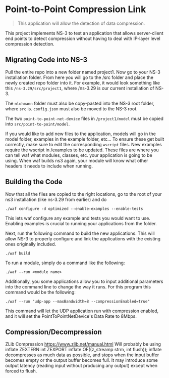 # Point-to-Point Compression Link
> This application will allow the detection of data compression.

This project implements NS-3 to test an application that allows server-client end points to detect compression without having to deal with IP-layer level compression detection.

## Migrating Code into NS-3

Pull the entire repo into a new folder named project1.  Now go to your NS-3 installation folder. From here you will go to the /src folder and place the newly created repo folder into it. For example, it would look something like this ```/ns-3.29/src/project1```, where /ns-3.29 is our current installation of NS-3.

The ```nlohmann``` folder must also be copy-pasted into the NS-3 root folder, where ```src``` is. ```config.json``` must also be moved to the NS-3 root. 

The two ```point-to-point-net-device``` files in ```/project1/model``` must be copied into ```src/point-to-point/model```.

If you would like to add new files to the application, models will go in the model folder, examples in the example folder, etc... To ensure these get built correctly, make sure to edit the corresponding `wscript` files. New examples require the wscript in /examples to be updated. These files are where you can tell waf what modules, classes, etc. your application is going to be using. When waf builds ns3 again, your module will know what other headers it needs to include when running. 

## Building the Code

Now that all the files are copied to the right locations, go to the root of your ns3 installation (like ns-3.29 from earlier) and do

```
./waf configure -d optimized --enable-examples --enable-tests
```

This lets waf configure any example and tests you would want to use. Enabling examples is crucial to running your applications from the folder.

Next, run the following command to build the new applications. This will allow NS-3 to properly configure and link the applications with the existing ones originally included.

```
./waf build
```

To run a module, simply do a command like the following: 

```
./waf --run <module name>
```

Additionally, you some applications allow you to input additional parameters into the command line to change the way it runs. For this program this command would be the following:

```
./waf --run "udp-app --maxBandwidth=8 --compressionEnabled=true"
```

This command  will let the UDP application run with compression enabled, and it will set the PointToPointNetDevice's Data Rate to 8Mbps. 

## Compression/Decompression

ZLib Compression
https://www.zlib.net/manual.html
Will probably be using inflate
ZEXTERN int ZEXPORT inflate OF((z_streamp strm, int flush));
inflate decompresses as much data as possible, and stops when the input buffer becomes empty or the output buffer becomes full. It may introduce some output latency (reading input without producing any output) except when forced to flush.

